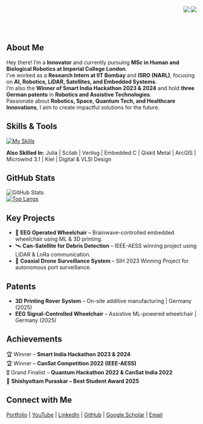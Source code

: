 
<img align="right" src="https://visitor-badge.laobi.icu/badge?page_id=megazron.megazron&left_color=blue&right_color=blue&left_text=Visitors" />

<img align="right" src="https://readme-typing-svg.herokuapp.com/?font=Satisfy&size=35&center=true&vCenter=true&width=600&color=0077B6&height=70&duration=4000&lines=Hi+There!+👋;+I'm+Gaus+Mohiuddin+Sayyad!;" />
<br><br>
<br><br>

## About Me

Hey there! I’m a **Innovator** and currently pursuing **MSc in Human and Biological Robotics at Imperial College London**.  
I’ve worked as a **Research Intern at IIT Bombay** and **ISRO (NARL)**, focusing on **AI, Robotics, LiDAR, Satellites, and Embedded Systems**.  
I’m also the **Winner of Smart India Hackathon 2023 & 2024** and hold **three German patents** in **Robotics and Assistive Technologies**.  
Passionate about **Robotics, Space, Quantum Tech, and Healthcare Innovations**, I aim to create impactful solutions for the future.

## Skills & Tools

[![My Skills](https://skillicons.dev/icons?i=py,cpp,c,java,js,matlab,arduino&perline=8)](https://skillicons.dev)

**Also Skilled In:** Julia | Scilab | Verilog | Embedded C | Qiskit Metal | ArcGIS | Microwind 3.1 | Kiel | Digital & VLSI Design  

## GitHub Stats

![GitHub Stats](https://github-readme-stats.vercel.app/api?username=megazron&show_icons=true&theme=radical)  
[![Top Langs](https://github-readme-stats.vercel.app/api/top-langs/?username=megazron&layout=compact&theme=dark)](https://github.com/anuraghazra/github-readme-stats)

## Key Projects

- 🚀 **EEG Operated Wheelchair** – Brainwave-controlled embedded wheelchair using ML & 3D printing.  
- 🛰️ **Can-Satellite for Debris Detection** – IEEE-AESS winning project using LIDAR & LoRa communication.  
- 🚁 **Coaxial Drone Surveillance System** – SIH 2023 Winning Project for autonomous port surveillance.  

## Patents

- **3D Printing Rover System** – On-site additive manufacturing | Germany (2025)  
- **EEG Signal-Controlled Wheelchair** – Assistive ML-powered wheelchair | Germany (2025)  

## Achievements

🏆 Winner – **Smart India Hackathon 2023 & 2024**  
🏆 Winner – **CanSat Competition 2022 (IEEE-AESS)**  
🎖️ Grand Finalist – **Quantum Hackathon 2022 & CanSat India 2022**  
🥇 **Shishyottam Puraskar – Best Student Award 2025**  

## Connect with Me

<a href="https://megazron.com" target="_blank" rel="noopener noreferrer">Portfolio</a> |
<a href="https://youtube.com/@MegaZron" target="_blank" rel="noopener noreferrer">YouTube</a> | 
<a href="https://www.linkedin.com/in/gaus-mohiuddin-sayyad/" target="_blank" rel="noopener noreferrer">LinkedIn</a> | 
<a href="https://github.com/megazron" target="_blank" rel="noopener noreferrer">GitHub</a> | 
<a href="https://scholar.google.com/citations?user=GXrd9PIAAAAJ&hl=en" target="_blank" rel="noopener noreferrer">Google Scholar</a> | 
<a href="mailto:gmsayyadsvc4@gmail.com" target="_blank" rel="noopener noreferrer">Email</a>
